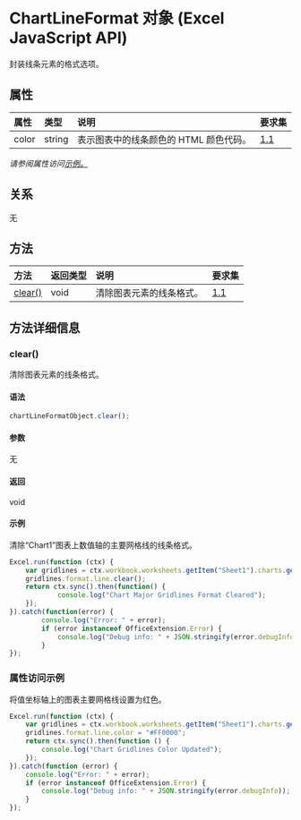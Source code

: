 # <a name="chartlineformat-object-javascript-api-for-excel"></a>ChartLineFormat 对象 (Excel JavaScript API)

封装线条元素的格式选项。

## <a name="properties"></a>属性

| 属性       | 类型    |说明| 要求集|
|:---------------|:--------|:----------|:----|
|color|string|表示图表中的线条颜色的 HTML 颜色代码。|[1.1](../requirement-sets/excel-api-requirement-sets.md)|

_请参阅属性访问[示例。](#property-access-examples)_

## <a name="relationships"></a>关系
无


## <a name="methods"></a>方法

| 方法           | 返回类型    |说明| 要求集|
|:---------------|:--------|:----------|:----|
|[clear()](#clear)|void|清除图表元素的线条格式。|[1.1](../requirement-sets/excel-api-requirement-sets.md)|

## <a name="method-details"></a>方法详细信息


### <a name="clear"></a>clear()
清除图表元素的线条格式。

#### <a name="syntax"></a>语法
```js
chartLineFormatObject.clear();
```

#### <a name="parameters"></a>参数
无

#### <a name="returns"></a>返回
void

#### <a name="examples"></a>示例

清除“Chart1”图表上数值轴的主要网格线的线条格式。

```js
Excel.run(function (ctx) { 
    var gridlines = ctx.workbook.worksheets.getItem("Sheet1").charts.getItem("Chart1").axes.valueAxis.majorGridlines;    
    gridlines.format.line.clear();
    return ctx.sync().then(function() {
            console.log("Chart Major Gridlines Format Cleared");
    });
}).catch(function(error) {
        console.log("Error: " + error);
        if (error instanceof OfficeExtension.Error) {
            console.log("Debug info: " + JSON.stringify(error.debugInfo));
        }
});
```
### <a name="property-access-examples"></a>属性访问示例

将值坐标轴上的图表主要网格线设置为红色。

```js
Excel.run(function (ctx) {
    var gridlines = ctx.workbook.worksheets.getItem("Sheet1").charts.getItem("Chart1").axes.valueAxis.majorGridlines;
    gridlines.format.line.color = "#FF0000";
    return ctx.sync().then(function () {
        console.log("Chart Gridlines Color Updated");
    });
}).catch(function (error) {
    console.log("Error: " + error);
    if (error instanceof OfficeExtension.Error) {
        console.log("Debug info: " + JSON.stringify(error.debugInfo));
    }
});
```
